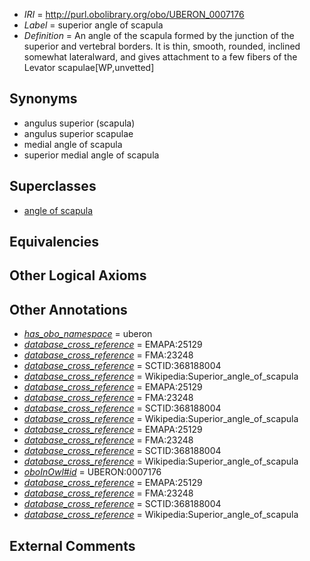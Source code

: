  * *IRI* = http://purl.obolibrary.org/obo/UBERON_0007176
 * *Label* = superior angle of scapula
 * *Definition* = An angle of the scapula formed by the junction of the superior and vertebral borders. It is thin, smooth, rounded, inclined somewhat lateralward, and gives attachment to a few fibers of the Levator scapulae[WP,unvetted]

## Synonyms

 * angulus superior (scapula)
 * angulus superior scapulae
 * medial angle of scapula
 * superior medial angle of scapula

## Superclasses

 * [angle of scapula](../../UBERON/72/UBERON_0007172.md)

## Equivalencies


## Other Logical Axioms


## Other Annotations

 * *[has_obo_namespace](../../ce/oboInOwl#hasOBONamespace.md)* = uberon
 * *[database_cross_reference](../../ef/oboInOwl#hasDbXref.md)* = EMAPA:25129
 * *[database_cross_reference](../../ef/oboInOwl#hasDbXref.md)* = FMA:23248
 * *[database_cross_reference](../../ef/oboInOwl#hasDbXref.md)* = SCTID:368188004
 * *[database_cross_reference](../../ef/oboInOwl#hasDbXref.md)* = Wikipedia:Superior_angle_of_scapula
 * *[database_cross_reference](../../ef/oboInOwl#hasDbXref.md)* = EMAPA:25129
 * *[database_cross_reference](../../ef/oboInOwl#hasDbXref.md)* = FMA:23248
 * *[database_cross_reference](../../ef/oboInOwl#hasDbXref.md)* = SCTID:368188004
 * *[database_cross_reference](../../ef/oboInOwl#hasDbXref.md)* = Wikipedia:Superior_angle_of_scapula
 * *[database_cross_reference](../../ef/oboInOwl#hasDbXref.md)* = EMAPA:25129
 * *[database_cross_reference](../../ef/oboInOwl#hasDbXref.md)* = FMA:23248
 * *[database_cross_reference](../../ef/oboInOwl#hasDbXref.md)* = SCTID:368188004
 * *[database_cross_reference](../../ef/oboInOwl#hasDbXref.md)* = Wikipedia:Superior_angle_of_scapula
 * *[oboInOwl#id](../../id/oboInOwl#id.md)* = UBERON:0007176
 * *[database_cross_reference](../../ef/oboInOwl#hasDbXref.md)* = EMAPA:25129
 * *[database_cross_reference](../../ef/oboInOwl#hasDbXref.md)* = FMA:23248
 * *[database_cross_reference](../../ef/oboInOwl#hasDbXref.md)* = SCTID:368188004
 * *[database_cross_reference](../../ef/oboInOwl#hasDbXref.md)* = Wikipedia:Superior_angle_of_scapula

## External Comments

